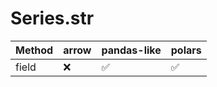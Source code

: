 # Series.str

| Method       | arrow | pandas-like        | polars             |
|--------------|-------|--------------------|--------------------|
| field        | :x:   | :white_check_mark: | :white_check_mark: |
